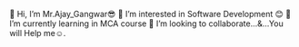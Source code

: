 👋 Hi, I’m Mr.Ajay_Gangwar😎
👀 I’m interested in Software Development 😊
🌱 I’m currently learning in MCA course 
💞️ I’m looking to collaborate...&...You will Help me☺️.


<!---
MrAjayGangwar2001/MrAjayGangwar2001 is a ✨ special ✨ repository because its `README.md` (this file) appears on your GitHub profile.
You can click the Preview link to take a look at your changes.
--->
